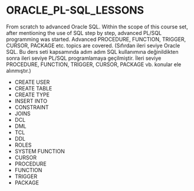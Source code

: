 # ORACLE_PL-SQL_LESSONS
 From scratch to advanced Oracle SQL. Within the scope of this course set, after mentioning the use of SQL step by step, advanced PL/SQL programming was started. Advanced PROCEDURE, FUNCTION, TRIGGER, CURSOR, PACKAGE etc. topics are covered. (Sıfırdan ileri seviye Oracle SQL. Bu ders seti kapsamında adım adım SQL kullanımına değinildikten sonra ileri seviye PL/SQL programlamaya geçilmiştir. İleri seviye PROCEDURE, FUNCTION, TRIGGER, CURSOR, PACKAGE vb. konular ele alınmıştır.)
 - CREATE USER
 - CREATE TABLE
 - CREATE TYPE
 - INSERT INTO
 - CONSTRAINT
 - JOINS
 - DCL
 - DML
 - TCL
 - DDL
 - ROLES
 - SYSTEM FUNCTION
 - CURSOR
 - PROCEDURE
 - FUNCTION
 - TRIGGER
 - PACKAGE
